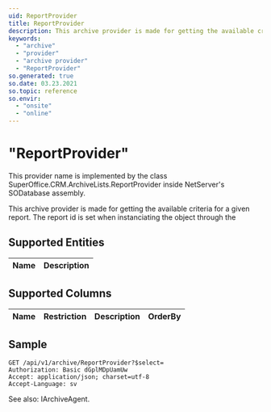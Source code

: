 ```yaml
---
uid: ReportProvider
title: ReportProvider
description: This archive provider is made for getting the available criteria for a given report.
keywords:
  - "archive"
  - "provider"
  - "archive provider"
  - "ReportProvider"
so.generated: true
so.date: 03.23.2021
so.topic: reference
so.envir:
  - "onsite"
  - "online"
---
```


# "ReportProvider"

This provider name is implemented by the class <see cref="T:SuperOffice.CRM.ArchiveLists.ReportProvider">SuperOffice.CRM.ArchiveLists.ReportProvider</see> inside NetServer's SODatabase assembly.

This archive provider is made for getting the available criteria for a given report.
The report id is set when instanciating the object through the

## Supported Entities
| Name | Description |
| ---- | ----- |

## Supported Columns
| Name | Restriction | Description | OrderBy
| ---- | ----- | ------- | ------ |

## Sample

```http!
GET /api/v1/archive/ReportProvider?$select=
Authorization: Basic dGplMDpUamUw
Accept: application/json; charset=utf-8
Accept-Language: sv

```



See also: <see cref="T:SuperOffice.CRM.Services.IArchiveAgent">IArchiveAgent</see>.</p>

